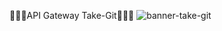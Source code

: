 🚀🚀🚀API Gateway Take-Git👨🏿‍🚀
![banner-take-git](https://user-images.githubusercontent.com/86637866/124165725-82c7e080-da78-11eb-878a-ca4296516d92.png)
